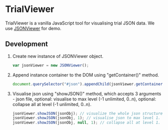 # TrialViewer
TrialViewer is a vanilla JavaScript tool for visualising trial JSON data. We use [JSONViewer] for demo.

## Development
1. Create new instance of JSONViewer object.
    ```javascript
    var jsonViewer = new JSONViewer();
    ```
2. Append instance container to the DOM using "getContainer()" method.
    ```javascript
    document.querySelector("#json").appendChild(jsonViewer.getContainer());
    ```
3. Visualise json using "showJSON()" method, which accepts 3 arguments - json file, optional: visualise to max level (-1 unlimited, 0..n), optional: collapse all at level (-1 unlimited, 0..n).
    ```javascript
    jsonViewer.showJSON(jsonObj); // visualize the whole json structure.
    jsonViewer.showJSON(jsonObj, 1); // visualise json to max level 1.
    jsonViewer.showJSON(jsonObj, null, 1); // collapse all at level 1.
    ```

[JSONViewer]: https://github.com/LorDOniX/json-viewer